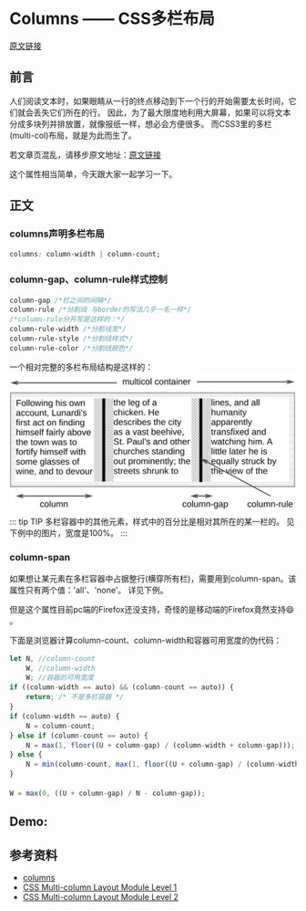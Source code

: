 # Columns —— CSS多栏布局

[原文链接](https://xiaotianxia.github.io/blog/vuepress/css/columns.html?_=7654323456782357)

## 前言
人们阅读文本时，如果眼睛从一行的终点移动到下一个行的开始需要太长时间，它们就会丢失它们所在的行。
因此，为了最大限度地利用大屏幕，如果可以将文本分成多块列并排放置，就像报纸一样，想必会方便很多。
而CSS3里的多栏(multi-col)布局，就是为此而生了。

若文章页混乱，请移步原文地址：[原文链接](https://xiaotianxia.github.io/blog/vuepress/css/columns.html?_=7654323456782357)

这个属性相当简单，今天跟大家一起学习一下。

## 正文

### columns声明多栏布局
```css
columns: column-width | column-count;
```
### column-gap、column-rule样式控制
```css
column-gap /*栏之间的间隔*/
column-rule /*分割线 与border的写法几乎一毛一样*/
/*column-rule分开写是这样的：*/
column-rule-width /*分割线宽*/
column-rule-style /*分割线样式*/
column-rule-color /*分割线颜色*/
```
一个相对完整的多栏布局结构是这样的：
![demo](../../../../static/columns.svg)
::: tip TIP
多栏容器中的其他元素，样式中的百分比是相对其所在的某一栏的。
见下例中的图片，宽度是100%。
:::

### column-span
如果想让某元素在多栏容器中占据整行(横穿所有栏)，需要用到column-span。该属性只有两个值：'all'、'none'。
详见下例。

但是这个属性目前pc端的Firefox还没支持，奇怪的是移动端的Firefox竟然支持:smile: 。


下面是浏览器计算column-count、column-width和容器可用宽度的伪代码：
```js
let N, //column-count
    W, //column-width 
    W; //容器的可用宽度
if ((column-width == auto) && (column-count == auto)) {
    return; /* 不是多栏容器 */
}
if (column-width == auto) {
    N = column-count;
} else if (column-count == auto) {
    N = max(1, floor((U + column-gap) / (column-width + column-gap)));
} else {
    N = min(column-count, max(1, floor((U + column-gap) / (column-width + column-gap))));
}

W = max(0, ((U + column-gap) / N - column-gap));
```

## Demo:
<Columns-Demo/>


## 参考资料
- [columns](https://developer.mozilla.org/en-US/docs/Web/CSS/columns)
- [CSS Multi-column Layout Module Level 1](https://drafts.csswg.org/css-multicol-1/)
- [CSS Multi-column Layout Module Level 2](https://drafts.csswg.org/css-multicol-2/)
